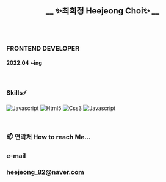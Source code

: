<div align="center">

## __ ✨최희정 Heejeong Choi✨ __
  
</div>
<br/>
<br/>

### **FRONTEND DEVELOPER**

#### 2022.04 ~ing

<br/>

### **Skills⚡**

<img
src="https://img.shields.io/badge/JavaScript-F7DF1E?style=flat-square&logo=JavaScript&logoColor=black"
alt="Javascript"
/>
<img
src="https://img.shields.io/badge/HTML5-E34F26?style=flat-square&logo=HTML5&logoColor=black"
alt="Html5"
        />
<img
src="https://img.shields.io/badge/CSS3-1572B6?style=flat-square&logo=CSS3&logoColor=black"
alt="Css3"
        />
<img
src="https://img.shields.io/badge/React-61DAFB?style=flat-square&logo=React&logoColor=black"
alt="Javascript"
/>

<br/>

### **📫 연락처 How to reach Me...**

### **e-mail**

### heejeong_82@naver.com

